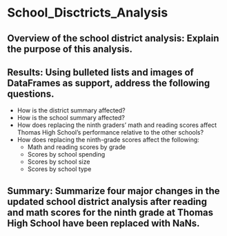 # School_Disctricts_Analysis
## Overview of the school district analysis: Explain the purpose of this analysis.

## Results: Using bulleted lists and images of DataFrames as support, address the following questions.

* How is the district summary affected?
* How is the school summary affected?
* How does replacing the ninth graders’ math and reading scores affect Thomas High School’s performance relative to the other schools?
* How does replacing the ninth-grade scores affect the following:
  - Math and reading scores by grade
  - Scores by school spending
  - Scores by school size
  - Scores by school type

## Summary: Summarize four major changes in the updated school district analysis after reading and math scores for the ninth grade at Thomas High School have been replaced with NaNs.
